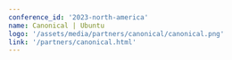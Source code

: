 ```yaml
---
conference_id: '2023-north-america'
name: Canonical | Ubuntu
logo: '/assets/media/partners/canonical/canonical.png'
link: '/partners/canonical.html'
---
```


